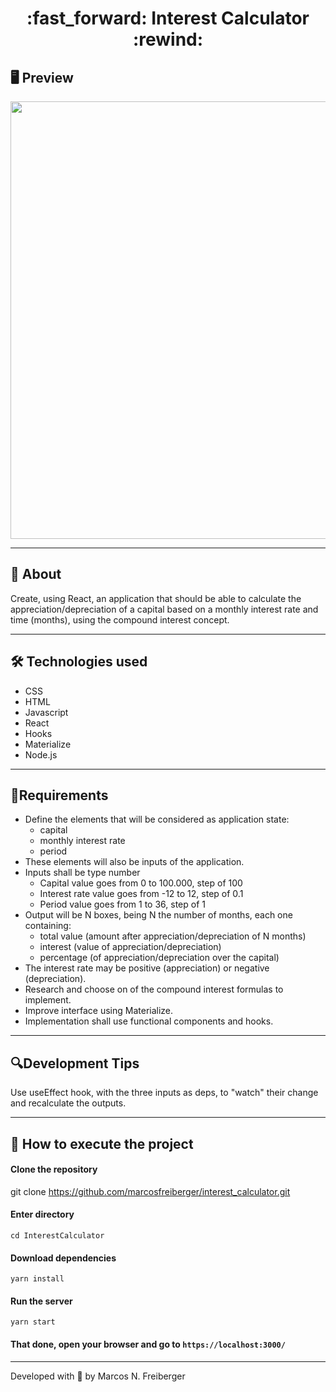 <h1 align = "center"> :fast_forward: Interest Calculator :rewind: </h1>

## 🖥 Preview
<p align = "center">
  <img src = "juros_compostos](https://user-images.githubusercontent.com/48637568/90844779-139f3d00-e33b-11ea-8b69-b43ad70bf0e7.jpg" width = "700">
</p>

---

## 📖 About
<p>Create, using React, an application that should be able to calculate the appreciation/depreciation of a capital based on a monthly interest rate and time (months), using the compound interest concept.</p>

---

## 🛠 Technologies used
- CSS
- HTML
- Javascript
- React
- Hooks
- Materialize
- Node.js

---

## 📌Requirements
- Define the elements that will be considered as application state:
  - capital
  - monthly interest rate
  - period
- These elements will also be inputs of the application.
- Inputs shall be type number
  - Capital value goes from  0 to 100.000, step of 100
  - Interest rate value goes from -12 to 12, step of 0.1
  - Period value goes from 1 to 36, step of 1
- Output will be N boxes, being N the number of months, each one containing:
  - total value (amount after appreciation/depreciation of N months)
  - interest (value of appreciation/depreciation)
  - percentage (of appreciation/depreciation over the capital)
- The interest rate may be positive (appreciation) or negative (depreciation).
- Research and choose on of the compound interest formulas to implement.
- Improve interface using Materialize.
- Implementation shall use functional components and hooks.

---

## 🔍Development Tips
Use useEffect hook, with the three inputs as deps, to "watch" their change and recalculate the outputs.

---

## 🚀 How to execute the project
#### Clone the repository
git clone https://github.com/marcosfreiberger/interest_calculator.git

#### Enter directory
`cd InterestCalculator`

#### Download dependencies
`yarn install`

#### Run the server
`yarn start`

#### That done, open your browser and go to `https://localhost:3000/`

---
Developed with 💙 by Marcos N. Freiberger
